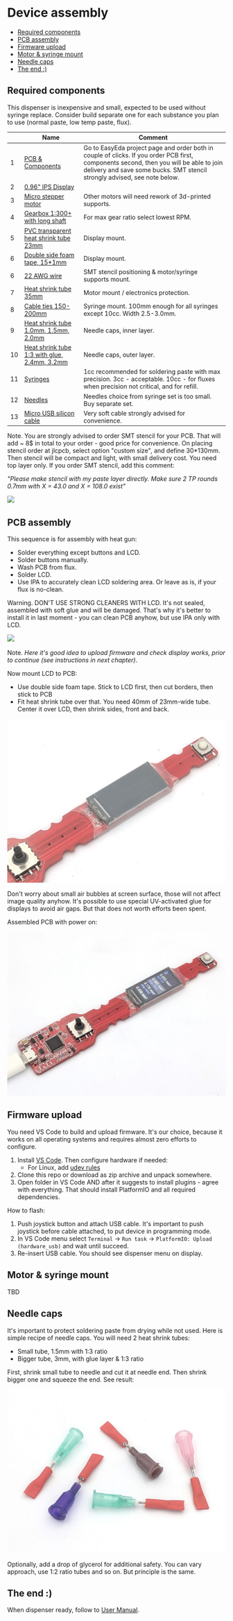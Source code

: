 Device assembly <!-- omit in toc -->
===============

- [Required components](#required-components)
- [PCB assembly](#pcb-assembly)
- [Firmware upload](#firmware-upload)
- [Motor & syringe mount](#motor--syringe-mount)
- [Needle caps](#needle-caps)
- [The end :)](#the-end)


## Required components

This dispenser is inexpensive and small, expected to be used without syringe replace. Consider build separate one for each substance you plan to use (normal
paste, low temp paste, flux).

&nbsp; | Name | Comment
-----|-------------|--------
1 | [PCB & Components](https://easyeda.com/puzrin/dispenser) | Go to EasyEda project page and order both in couple of clicks. If you order PCB first, components second, then you will be able to join delivery and save some bucks. SMT stencil strongly advised, see note below.
2 | [0.96" IPS Display](https://www.aliexpress.com/item/32861823719.html) |
3 | [Micro stepper motor](https://www.aliexpress.com/item/32979960185.html) | Other motors will need rework of 3d-printed supports.
4 | [Gearbox 1:300+ with long shaft](https://www.aliexpress.com/item/32987637967.html) | For max gear ratio select lowest RPM.
5 | [PVC transparent heat shrink tube 23mm](https://aliexpress.ru/item/32787322976.html) | Display mount.
6 | [Double side foam tape, 15*1mm](https://www.aliexpress.com/item/33050888785.html) | Display mount.
6 | [22 AWG wire](https://www.aliexpress.com/item/32854919883.html) | SMT stencil positioning & motor/syringe supports mount.
7 | [Heat shrink tube 35mm](https://www.aliexpress.com/item/32791427710.html) | Motor mount / electronics protection.
8 | [Cable ties 150-200mm](https://www.aliexpress.com/item/32807062474.html) | Syringe mount. 100mm enough for all syringes except 10cc. Width 2.5-3.0mm.
9 | [Heat shrink tube 1.0mm, 1.5mm, 2.0mm](https://www.aliexpress.com/item/32859645890.html) | Needle caps, inner layer.
10 | [Heat shrink tube 1:3 with glue, 2.4mm, 3.2mm](https://www.aliexpress.com/item/32859645890.html) | Needle caps, outer layer.
11 | [Syringes](https://www.aliexpress.com/item/32920861566.html) | 1cc recommended for soldering paste with max precision. 3cc - acceptable. 10cc - for fluxes when precision not critical, and for refill.
12 | [Needles](https://www.aliexpress.com/item/32256297497.html) | Needles choice from syringe set is too small. Buy separate set.
13 | [Micro USB silicon cable](https://www.aliexpress.com/item/32858516897.html) | Very soft cable strongly advised for convenience.

Note. You are strongly advised to order SMT stencil for your PCB. That will
add ~ 8$ in total to your order - good price for convenience. On placing stencil
order at jlcpcb, select option "custom size", and define 30*130mm. Then stencil
will be compact and light, with small delivery cost. You need top layer only. If
you order SMT stencil, add this comment:

_"Please make stencil with my paste layer directly. Make sure 2 TP rounds 0.7mm
with X = 43.0 and X = 108.0 exist"_

![](images/smt_stencil_holes.png)


## PCB assembly

This sequence is for assembly with heat gun:

- Solder everything except buttons and LCD.
- Solder buttons manually.
- Wash PCB from flux.
- Solder LCD.
- Use IPA to accurately clean LCD soldering area. Or leave as is, if
  your flux is no-clean.

Warning. DON'T USE STRONG CLEANERS WITH LCD. It's not sealed, assembled with
soft glue and will be damaged. That's why it's better to install it in last
moment - you can clean PCB anyhow, but use IPA only with LCD.

![](images/dispenser_pcb_soldered.jpg)

Note. _Here it's good idea to upload firmware and check display works, prior to
continue (see instructions in next chapter)_.

Now mount LCD to PCB:

- Use double side foam tape. Stick to LCD first, then cut borders, then stick
  to PCB
- Fit heat shrink tube over that. You need 40mm of 23mm-wide tube. Center it
  over LCD, then shrink sides, front and back.

![](images/dispenser_lcd_mount.jpg)

Don't worry about small air bubbles at screen surface, those will not affect
image quality anyhow. It's possible to use special UV-activated glue for
displays to avoid air gaps. But that does not worth efforts been spent.

Assembled PCB with power on:

![](images/dispenser_pcb_powered.jpg)


## Firmware upload

You need VS Code to build and upload firmware. It's our choice, because
it works on all operating systems and requires almost zero efforts to configure.

1. Install [VS Code](https://code.visualstudio.com/). Then configure hardware if
   needed:
   - For Linux, add [udev rules](http://docs.platformio.org/en/latest/installation.html#troubleshooting)
2. Clone this repo or download as zip archive and unpack somewhere.
3. Open folder in VS Code AND after it suggests to install plugins - agree
   with everything. That should install PlatformIO and all required dependencies.

How to flash:

1. Push joystick button and attach USB cable. It's important to push joystick
   before cable attached, to put device in programming mode.
2. In VS Code menu select `Terminal` -> `Run task` -> `PlatformIO: Upload (hardware_usb)`
   and wait until succeed.
3. Re-insert USB cable. You should see dispenser menu on display.


## Motor & syringe mount

TBD


## Needle caps

It's important to protect soldering paste from drying while not used. Here is
simple recipe of needle caps. You will need 2 heat shrink tubes:

- Small tube, 1.5mm with 1:3 ratio
- Bigger tube, 3mm, with glue layer & 1:3 ratio

First, shrink small tube to needle and cut it at needle end. Then shrink bigger
one and squeeze the end. See result:

[![Needle caps](images/needle_caps.jpg)](images/needle_caps.jpg)

Optionally, add a drop of glycerol for additional safety. You can vary approach,
use 1:2 ratio tubes and so on. But principle is the same.


## The end :)

When dispenser ready, follow to [User Manual](./manual.md).
